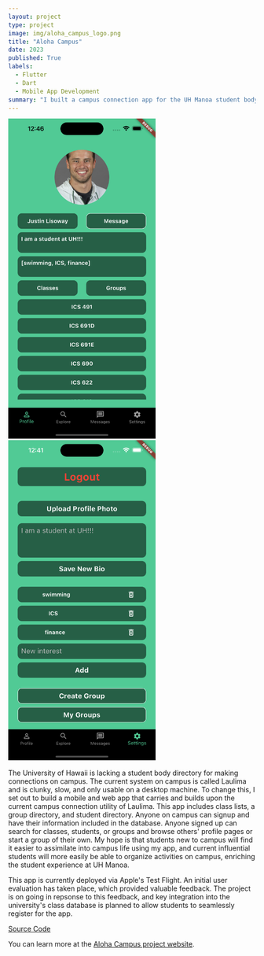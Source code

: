 ```yaml
---
layout: project
type: project
image: img/aloha_campus_logo.png
title: "Aloha Campus"
date: 2023
published: True
labels:
  - Flutter
  - Dart
  - Mobile App Development
summary: "I built a campus connection app for the UH Manoa student body."
---
```


<div class="text-center p-4">
  <img width="300px" src="../img/profile_page.png" class="img-thumbnail" >
  <img width="300px" src="../img/settings.png" class="img-thumbnail" >
</div>

The University of Hawaii is lacking a student body directory for making connections on campus. The current system on campus is called Laulima and is clunky, slow, and only usable on a desktop machine. To change this, I set out to build a mobile and web app that carries and builds upon the current campus connection utility of Laulima. This app includes class lists, a group directory, and student directory. Anyone on campus can signup and have their information included in the database. Anyone signed up can search for classes, students, or groups and browse others' profile pages or start a group of their own. My hope is that students new to campus will find it easier to assimilate into campus life using my app, and current influential students will more easily be able to organize activities on campus, enriching the student experience at UH Manoa.

This app is currently deployed via Apple's Test Flight. An initial user evaluation has taken place, which provided valuable feedback. The project is on going in repsonse to this feedback, and key integration into the university's class database is planned to allow students to seamlessly register for the app.

[Source Code](https://github.com/UHM-Social-Software/app/tree/deployment)

You can learn more at the [Aloha Campus project website](https://uhm-social-software.github.io/).
